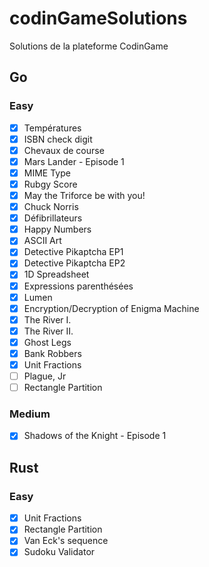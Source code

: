 # codinGameSolutions
Solutions de la plateforme CodinGame

## Go

### Easy
-  [x] Températures
-  [x] ISBN check digit
-  [x] Chevaux de course
-  [x] Mars Lander - Episode 1
-  [x] MIME Type
-  [x] Rubgy Score
-  [x] May the Triforce be with you!
-  [x] Chuck Norris
-  [x] Défibrillateurs
-  [x] Happy Numbers
-  [x] ASCII Art
-  [x] Detective Pikaptcha EP1
-  [x] Detective Pikaptcha EP2
-  [x] 1D Spreadsheet
-  [x] Expressions parenthésées
-  [x] Lumen
-  [x] Encryption/Decryption of Enigma Machine
-  [x] The River I.
-  [x] The River II.
-  [x] Ghost Legs
-  [x] Bank Robbers
-  [x] Unit Fractions
-  [ ] Plague, Jr
-  [ ] Rectangle Partition

### Medium
-  [x] Shadows of the Knight - Episode 1

## Rust

### Easy
-  [x] Unit Fractions
-  [x] Rectangle Partition
-  [x] Van Eck's sequence
-  [x] Sudoku Validator
